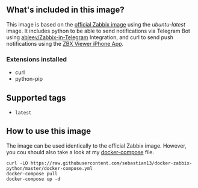 ## What's included in this image?
This image is based on the [official Zabbix image](https://hub.docker.com/r/zabbix/zabbix-server-mysql/) using the *ubuntu-latest* image. It includes python to be able to send notifications via Telegram Bot using [ableev/Zabbix-in-Telegram](https://github.com/ableev/Zabbix-in-Telegram) Integration, and curl to send push notifications using the [ZBX Viewer iPhone App](https://zbx.vovanys.com/).

### Extensions installed
* curl
* python-pip

## Supported tags

* `latest`

## How to use this image
The image can be used identically to the official Zabbix image. However, you cou should also take a look at my [docker-compose](https://github.com/sebastian13/docker-zabbix-python/blob/master/docker-compose.yml) file.

```
curl -LO https://raw.githubusercontent.com/sebastian13/docker-zabbix-python/master/docker-compose.yml
docker-compose pull
docker-compose up -d
```
